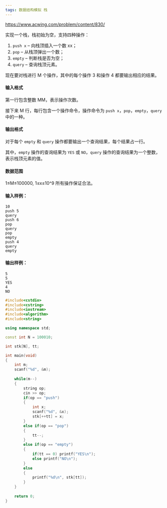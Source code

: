 ```yaml
---
tags: 数据结构模拟 栈
---
```




https://www.acwing.com/problem/content/830/



实现一个栈，栈初始为空，支持四种操作：

1. `push x` – 向栈顶插入一个数 xx；
2. `pop` – 从栈顶弹出一个数；
3. `empty` – 判断栈是否为空；
4. `query` – 查询栈顶元素。

现在要对栈进行 M 个操作，其中的每个操作 3 和操作 4 都要输出相应的结果。

#### 输入格式

第一行包含整数 MM，表示操作次数。

接下来 M 行，每行包含一个操作命令，操作命令为 `push x`，`pop`，`empty`，`query` 中的一种。

#### 输出格式

对于每个 `empty` 和 `query` 操作都要输出一个查询结果，每个结果占一行。

其中，`empty` 操作的查询结果为 `YES` 或 `NO`，`query` 操作的查询结果为一个整数，表示栈顶元素的值。

#### 数据范围

1≤M≤100000,
1≤x≤10^9
所有操作保证合法。

#### 输入样例：

```
10
push 5
query
push 6
pop
query
pop
empty
push 4
query
empty
```

#### 输出样例：

```
5
5
YES
4
NO
```



```cpp
#include<cstdio>
#include<cstring>
#include<iostream>
#include<algorithm>
#include<string>

using namespace std;

const int N = 100010;

int stk[N], tt;

int main(void)
{
    int m;
    scanf("%d", &m);
    
    while(m--)
    {
        string op;
        cin >> op;
        if(op == "push")
        {
            int x;
            scanf("%d", &x);
            stk[++tt] = x;
        }
        else if(op == "pop")
        {
            tt--;
        }
        else if(op == "empty")
        {
            if(tt == 0) printf("YES\n");
            else printf("NO\n");
        }
        else
        {
            printf("%d\n", stk[tt]);
        }
    }
    
    return 0;
}
```

